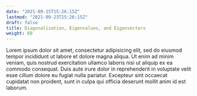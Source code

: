 ```yaml
---
date: "2021-09-15T15:26:15Z"
lastmod: "2021-09-23T15:26:15Z"
draft: false
title: Diagonalization, Eigenvalues, and Eigenvectors
weight: 60
---
```


Lorem ipsum dolor sit amet, consectetur adipisicing elit, sed do eiusmod tempor incididunt ut labore et dolore magna aliqua. Ut enim ad minim veniam, quis nostrud exercitation ullamco laboris nisi ut aliquip ex ea commodo consequat. Duis aute irure dolor in reprehenderit in voluptate velit esse cillum dolore eu fugiat nulla pariatur. Excepteur sint occaecat cupidatat non proident, sunt in culpa qui officia deserunt mollit anim id est laborum.
